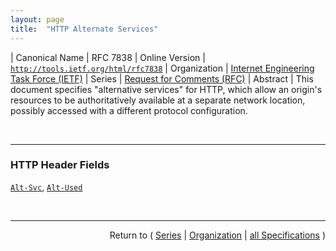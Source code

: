```yaml
---
layout: page
title:  "HTTP Alternate Services"
---
```


| Canonical Name | RFC 7838
| Online Version | [`http://tools.ietf.org/html/rfc7838`](http://tools.ietf.org/html/rfc7838)
| Organization | [Internet Engineering Task Force (IETF)](..)
| Series | [Request for Comments (RFC)](.)
| Abstract | This document specifies "alternative services" for HTTP, which allow an origin's resources to be authoritatively available at a separate network location, possibly accessed with a different protocol configuration.

<br/>
<hr/>

### HTTP Header Fields

[`Alt-Svc`](/concepts/http-header/Alt-Svc "This document specifies &#34;alternative services&#34; for HTTP, which allow an origin's resources to be authoritatively available at a separate network location, possibly accessed with a different protocol configuration."), [`Alt-Used`](/concepts/http-header/Alt-Used "This document specifies &#34;alternative services&#34; for HTTP, which allow an origin's resources to be authoritatively available at a separate network location, possibly accessed with a different protocol configuration.")



<br/>
<hr/>

<p style="text-align: right">Return to ( <a href="./">Series</a> | <a href="../">Organization</a> | <a href="../../">all Specifications</a> )</p>